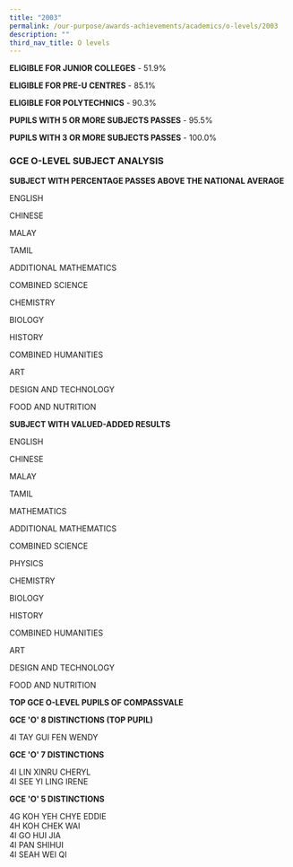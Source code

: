 ```yaml
---
title: "2003"
permalink: /our-purpose/awards-achievements/academics/o-levels/2003
description: ""
third_nav_title: O levels
---
```

**ELIGIBLE FOR JUNIOR COLLEGES** \- 51.9%

**ELIGIBLE FOR PRE-U CENTRES** \- 85.1%

**ELIGIBLE FOR POLYTECHNICS** \- 90.3%

**PUPILS WITH 5 OR MORE SUBJECTS PASSES** \- 95.5%

**PUPILS WITH 3 OR MORE SUBJECTS PASSES** \- 100.0%

### GCE O-LEVEL SUBJECT ANALYSIS 

**SUBJECT WITH PERCENTAGE PASSES ABOVE THE NATIONAL AVERAGE**

ENGLISH

CHINESE

MALAY

TAMIL

ADDITIONAL MATHEMATICS

COMBINED SCIENCE

CHEMISTRY

BIOLOGY

HISTORY

COMBINED HUMANITIES

ART

DESIGN AND TECHNOLOGY

FOOD AND NUTRITION

**SUBJECT WITH VALUED-ADDED RESULTS**

ENGLISH

CHINESE

MALAY

TAMIL

MATHEMATICS

ADDITIONAL MATHEMATICS

COMBINED SCIENCE

PHYSICS

CHEMISTRY

BIOLOGY

HISTORY

COMBINED HUMANITIES

ART

DESIGN AND TECHNOLOGY

FOOD AND NUTRITION

**TOP GCE O-LEVEL PUPILS OF COMPASSVALE**

**GCE 'O' 8 DISTINCTIONS (TOP PUPIL)**

4I TAY GUI FEN WENDY

**GCE 'O' 7 DISTINCTIONS**

4I LIN XINRU CHERYL<br>
4I SEE YI LING IRENE

**GCE 'O' 5 DISTINCTIONS**

4G KOH YEH CHYE EDDIE<br>
4H KOH CHEK WAI<br>
4I GO HUI JIA<br>
4I PAN SHIHUI<br>
4I SEAH WEI QI